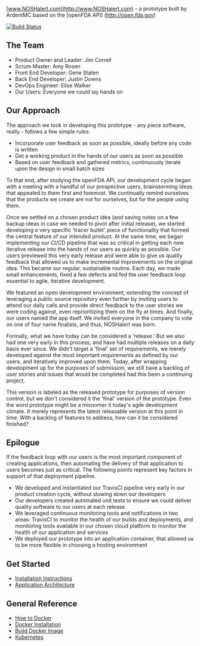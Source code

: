[www.NOSHalert.com](http://www.NOSHalert.com) - a prototype built by ArdentMC based on the [openFDA API] (http://open.fda.gov)

[![Build Status](https://travis-ci.org/ArdentMC/openFDA-Prototype.svg?branch=master)](https://travis-ci.org/ArdentMC/openFDA-Prototype)

## The Team
* Product Owner and Leader: Jim Correll
* Scrum Master: Amy Rosen
* Front End Developer: Gene Staten
* Back End Developer: Justin Downs
* DevOps Engineer: Elise Walker
* Our Users: Everyone we could lay hands on

## Our Approach
The approach we took in developing this prototype - any piece software, really - follows a few simple rules:
* Incorporate user feedback as soon as possible, ideally before any code is written
* Get a working product in the hands of our users as soon as possible
* Based on user feedback and gathered metrics, continuously iterate upon the design in small batch sizes

To that end, after studying the openFDA API, our development cycle began with a meeting with a handful of our prospective users, brainstorming ideas that appealed to them first and foremost.  We continually remind ourselves that the products we create are not for ourselves, but for the people using them.

Once we settled on a chosen product idea (and saving notes on a few backup ideas in case we needed to pivot after initial release), we started developing a very specific 'tracer bullet' piece of functionality that formed the central feature of our intended product. At the same time, we began implementing our CI/CD pipeline that was so critical in getting each new iterative release into the hands of our users as quickly as possible.  Our users previewed this very early release and were able to give us quality feedback that allowed us to make incremental improvements on the original idea.  This became our regular, sustainable routine.  Each day, we made small enhancements, fixed a few defects and fed the user feedback loop essential to agile, iterative development.

We featured an open development environment, extending the concept of leveraging a public source repository even further by inviting users to attend our daily calls and provide direct feedback to the user stories we were coding against, even reprioritizing them on the fly at times.  And finally, our users named the app itself.  We invited everyone in the company to vote on one of four name finalists, and thus, NOSHalert was born.

Formally, what we have today can be considered a 'release.'  But we also had one very early in this process, and have had multiple releases on a daily basis ever since.  We didn't target a 'final' set of requirements, we merely developed against the most important requirements as defined by our users, and iteratively improved upon them.  Today, after wrapping development up for the purposes of submission, we still have a backlog of user stories and issues that would be completed had this been a continuing project.

This version is labeled as the released prototype for purposes of version control, but we don't considered it the 'final' version of the prototype.  Even the word prototype might be a misnomer it today's agile development climate.  It merely represents the latest releasable version at this point in time.  With a backlog of features to address, how can it be considered finished?

## Epilogue
If the feedback loop with our users is the most important component of creating applications, then automating the delivery of that application to users becomes just as critical. The following points represent key factors in support of that deployment pipeline.

* We developed and instantiated our TravisCI pipeline very early in our product creation cycle, without slowing down our developers
* Our developers created automated unit tests to ensure we could deliver quality software to our users at each release
* We leveraged continuous monitoring tools and notifications in two areas:  TravisCI to monitor the health of our builds and deployments, and monitoring tools available in our chosen cloud platform to monitor the health of our application and services
* We deployed our prototype into an application container, that allowed us to be more flexible in choosing a hosting environment

## Get Started
* [Installation Instructions](https://github.com/ArdentMC/openFDA-Prototype/blob/master/documents/InstallationReadMe.md)
* [Application Architecture](https://github.com/ArdentMC/openFDA-Prototype/blob/master/documents/AppArchitectureReadMe.md)

## General Reference
* [How to Docker](https://github.com/ArdentMC/openFDA-Prototype/blob/master/documents/HowToDocker.md)
 * [Docker Installation](https://github.com/ArdentMC/openFDA-Prototype/blob/master/documents/DockerInstallationReadMe.md)
 * [Build Docker Image](https://github.com/ArdentMC/openFDA-Prototype/blob/master/documents/BuildDockerImage.md)
* [Kubernetes](https://github.com/ArdentMC/openFDA-Prototype/blob/master/documents/BuildDockerImage.md)

